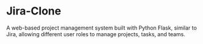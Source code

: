 # Jira-Clone
A web-based project management system built with Python Flask, similar to Jira, allowing different user roles to manage projects, tasks, and teams.
